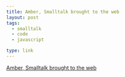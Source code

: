 ```yaml
---
title: Amber, Smalltalk brought to the web
layout: post
tags:
  - smalltalk
  - code
  - javascript

type: link
---
```


<a href="http://amber-lang.net">Amber, Smalltalk brought to the web</a>
